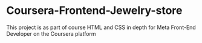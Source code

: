 # Coursera-Frontend-Jewelry-store
This project is as part of course HTML and CSS in depth for Meta Front-End Developer on the Coursera platform
